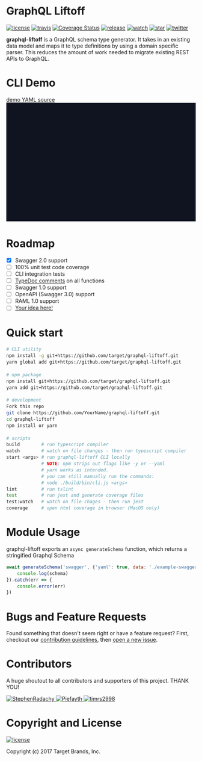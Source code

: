 # GraphQL Liftoff

[![license](https://img.shields.io/github/license/mashape/apistatus.svg)](LICENSE)
[![travis](https://travis-ci.org/target/graphql-liftoff.svg)](https://travis-ci.org/target/graphql-liftoff)
[![Coverage Status](https://coveralls.io/repos/github/target/graphql-liftoff/badge.svg?branch=master)](https://coveralls.io/github/target/graphql-liftoff?branch=master)
[![release](http://img.shields.io/github/release/target/graphql-liftoff.svg)](https://github.com/target/graphql-liftoff/releases/latest)
[![watch](https://img.shields.io/github/watchers/target/graphql-liftoff.svg?style=social)](https://github.com/target/graphql-liftoff/watchers)
[![star](https://img.shields.io/github/stars/target/graphql-liftoff.svg?style=social)](https://github.com/target/graphql-liftoff/stargazers)
[![twitter](https://img.shields.io/twitter/url/https/target/graphql-liftoff.svg?style=social)](https://twitter.com/intent/tweet?text=Check%20out%20graphql-liftoff!%20https://github.com/target/graphql-liftoff)

**graphql-liftoff** is a GraphQL schema type generator. It takes in an existing data model and maps it to type definitions by using a domain specific parser. This reduces the amount of work needed to migrate existing REST APIs to GraphQL.

# CLI Demo

[demo YAML source](https://github.com/OAI/OpenAPI-Specification/blob/db87315c2074ef69196dc0018335422dbfeb8a73/examples/v2.0/yaml/petstore.yaml)
![graphql-liftoff demo](resources/example.gif)

# Roadmap
- [x] Swagger 2.0 support
- [ ] 100% unit test code coverage
- [ ] CLI integration tests
- [ ] [TypeDoc comments](http://typedoc.org/guides/doccomments/) on all functions
- [ ] Swagger 1.0 support
- [ ] OpenAPI (Swagger 3.0) support
- [ ] RAML 1.0 support
- [ ] [Your idea here!](https://github.com/target/graphql-liftoff/issues/new/)

# Quick start

```sh
# CLI utility
npm install -g git+https://github.com/target/graphql-liftoff.git
yarn global add git+https://github.com/target/graphql-liftoff.git

# npm package
npm install git+https://github.com/target/graphql-liftoff.git
yarn add git+https://github.com/target/graphql-liftoff.git

# development
Fork this repo
git clone https://github.com/YourName/graphql-liftoff.git
cd graphql-liftoff
npm install or yarn

# scripts
build        # run typescript compiler
watch        # watch on file changes - then run typescript compiler
start <args> # run graphql-liftoff CLI locally
             # NOTE: npm strips out flags like -y or --yaml
             # yarn works as intended.
             # you can still manually run the commands:
             # node ./build/bin/cli.js <args>
lint         # run tslint
test         # run jest and generate coverage files
test:watch   # watch on file chages - then run jest
coverage     # open html coverage in browser (MacOS only)
```

# Module Usage
graphql-liftoff exports an `async generateSchema` function, which returns a stringified Graphql Schema

```javascript
await generateSchema('swagger', {'yaml': true, data: './example-swagger.yaml'}).then(schema => {
    console.log(schema)
}).catch(err => {
    console.error(err)
})
```

# Bugs and Feature Requests

Found something that doesn't seem right or have a feature request? First, checkout our [contribution guidelines](CONTRIBUTING.md), then [open a new issue](https://github.com/target/graphql-liftoff/issues/new/).

# Contributors

A huge shoutout to all contributors and supporters of this project. THANK YOU!

<a href="https://github.com/StephenRadachy/" target="_blank">
  <img src="https://github.com/StephenRadachy.png?size=64" width="64" height="64" alt="StephenRadachy">
</a>
<a href="https://github.com/Piefayth/" target="_blank">
  <img src="https://github.com/Piefayth.png?size=64" width="64" height="64" alt="Piefayth">
</a>
<a href="https://github.com/timrs2998/" target="_blank">
  <img src="https://github.com/timrs2998.png?size=64" width="64" height="64" alt="timrs2998">
</a>

# Copyright and License
[![license](https://img.shields.io/github/license/mashape/apistatus.svg)](LICENSE)

Copyright (c) 2017 Target Brands, Inc.